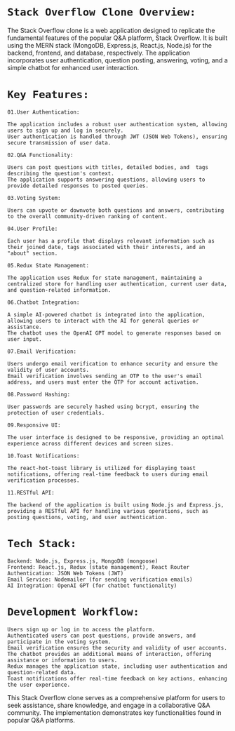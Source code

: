 # `Stack Overflow Clone Overview:`

The Stack Overflow clone is a web application designed to replicate the fundamental features of the popular Q&A platform, Stack Overflow. It is built using the MERN stack (MongoDB, Express.js, React.js, Node.js) for the backend, frontend, and database, respectively. The application incorporates user authentication, question posting, answering, voting, and a simple chatbot for enhanced user interaction.

# `Key Features:`

 `01.User Authentication:`

    The application includes a robust user authentication system, allowing users to sign up and log in securely.
    User authentication is handled through JWT (JSON Web Tokens), ensuring secure transmission of user data.

`02.Q&A Functionality:`

    Users can post questions with titles, detailed bodies, and  tags describing the question's context.
    The application supports answering questions, allowing users to provide detailed responses to posted queries.

`03.Voting System:`

    Users can upvote or downvote both questions and answers, contributing to the overall community-driven ranking of content.

`04.User Profile:`

    Each user has a profile that displays relevant information such as their joined date, tags associated with their interests, and an "about" section.

`05.Redux State Management:`

    The application uses Redux for state management, maintaining a centralized store for handling user authentication, current user data, and question-related information.

`06.Chatbot Integration:`

    A simple AI-powered chatbot is integrated into the application, allowing users to interact with the AI for general queries or assistance.
    The chatbot uses the OpenAI GPT model to generate responses based on user input.

`07.Email Verification:`

    Users undergo email verification to enhance security and ensure the validity of user accounts.
    Email verification involves sending an OTP to the user's email address, and users must enter the OTP for account activation.

`08.Password Hashing:`

    User passwords are securely hashed using bcrypt, ensuring the protection of user credentials.

`09.Responsive UI:`

    The user interface is designed to be responsive, providing an optimal experience across different devices and screen sizes.

`10.Toast Notifications:`

    The react-hot-toast library is utilized for displaying toast notifications, offering real-time feedback to users during email verification processes.

`11.RESTful API:`

    The backend of the application is built using Node.js and Express.js, providing a RESTful API for handling various operations, such as posting questions, voting, and user authentication.

# `Tech Stack:`

    Backend: Node.js, Express.js, MongoDB (mongoose)
    Frontend: React.js, Redux (state management), React Router
    Authentication: JSON Web Tokens (JWT)
    Email Service: Nodemailer (for sending verification emails)
    AI Integration: OpenAI GPT (for chatbot functionality)


# `Development Workflow:`

    Users sign up or log in to access the platform.
    Authenticated users can post questions, provide answers, and participate in the voting system.
    Email verification ensures the security and validity of user accounts.
    The chatbot provides an additional means of interaction, offering assistance or information to users.
    Redux manages the application state, including user authentication and question-related data.
    Toast notifications offer real-time feedback on key actions, enhancing the user experience.
    
    
This Stack Overflow clone serves as a comprehensive platform for users to seek assistance, share knowledge, and engage in a collaborative Q&A community. The implementation demonstrates key functionalities found in popular Q&A platforms.



